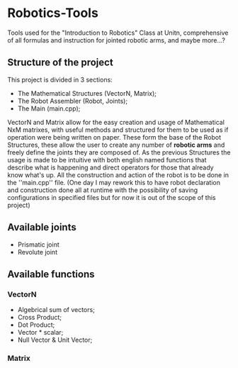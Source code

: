 # Robotics-Tools
Tools used for the "Introduction to Robotics" Class at Unitn, comprehensive of all formulas and instruction for jointed robotic arms, and maybe more...?

## Structure of the project

This project is divided in 3 sections:
 - The Mathematical Structures (VectorN, Matrix);
 - The Robot Assembler (Robot, Joints);
 - The Main (main.cpp);

VectorN and Matrix allow for the easy creation and usage of Mathematical NxM matrixes, with useful methods and structured for them to be used as if operation were being written on paper. These form the base of the Robot Structures, these allow the user to create any number of **robotic arms** and freely define the joints they are composed of. As the previous Structures the usage is made to be intuitive with both english named functions that describe what is happening and direct operators for those that already know what's up. All the construction and action of the robot is to be done in the ''main.cpp'' file. (One day I may rework this to have robot declaration and construction done all at runtime with the possibility of saving configurations in specified files but for now it is out of the scope of this project)

## Available joints

 - Prismatic joint
 - Revolute joint

## Available functions

### VectorN
 - Algebrical sum of vectors;
 - Cross Product;
 - Dot Product;
 - Vector * scalar;
 - Null Vector & Unit Vector;
 
### Matrix
